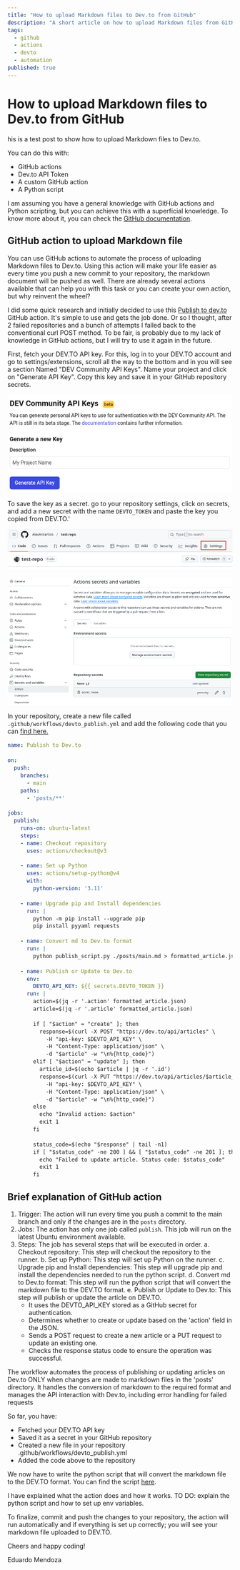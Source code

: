 ```yaml
---
title: "How to upload Markdown files to Dev.to from GitHub"
description: "A short article on how to upload Markdown files from GitHub to Dev.to"
tags:
  - github
  - actions
  - devto
  - automation
published: true
---
```


# How to upload Markdown files to Dev.to from GitHub

his is a test post to show how to upload Markdown files to Dev.to.

You can do this with:
- GitHub actions
- Dev.to API Token
- A custom GitHub action
- A Python script

I am assuming you have a general knowledge with GitHub actions and Python scripting, but you can achieve this with a superficial knowledge. To know more about it, you can check the [GitHub documentation](https://docs.github.com/en/actions).

## GitHub action to upload Markdown file

You can use GitHub actions to automate the process of uploading Markdown files to Dev.to. Using this action will make your life easier as every time you push a new commit to your repository, the markdown document will be pushed as well. There are already several actions available that can help you with this task or you can create your own action, but why reinvent the wheel?

I did some quick research and initially decided to use this [Publish to dev.to](https://github.com/marketplace/actions/publish-to-dev-to) GitHub action. It's simple to use and gets the job done. Or so I thought, after 2 failed repositories and a bunch of attempts I falled back to the conventional curl POST method. To be fair, is probably due to my lack of knowledge in GitHub actions, but I will try to use it again in the future.

First, fetch your DEV.TO API key. For this, log in to your DEV.TO account and go to settings/extensions, scroll all the way to the bottom and in you will see a section Named "DEV Community API Keys". Name your project and click on "Generate API Key". Copy this key and save it in your GitHub repository secrets.

![Dev.to API Key](../images/Screenshot-2025-01-13-3.png)

To save the key as a secret. go to your repository settings, click on secrets, and add a new secret with the name `DEVTO_TOKEN` and paste the key you copied from DEV.TO.'

![Repository Settings](../images/Screenshot-2025-01-13.png)

![Add Secret](https://github.com/AlexAntartico/devto-publish-test/blob/main/images/Screenshot-2025-01-13-2.png?raw=true)

In your repository, create a new file called `.github/workflows/devto_publish.yml` and add the following code that you can [find here.](https://github.com/AlexAntartico/devto-publish-test/blob/main/.github/workflows/devto_publish.yml)

```yaml
name: Publish to Dev.to

on:
  push:
    branches:
      - main
    paths:
      - 'posts/**'

jobs:
  publish:
    runs-on: ubuntu-latest
    steps:
    - name: Checkout repository
      uses: actions/checkout@v3

    - name: Set up Python
      uses: actions/setup-python@v4
      with:
        python-version: '3.11'

    - name: Upgrade pip and Install dependencies
      run: |
        python -m pip install --upgrade pip
        pip install pyyaml requests

    - name: Convert md to Dev.to format
      run: |
        python publish_script.py ./posts/main.md > formatted_article.json

    - name: Publish or Update to Dev.to
      env:
        DEVTO_API_KEY: ${{ secrets.DEVTO_TOKEN }}
      run: |
        action=$(jq -r '.action' formatted_article.json)
        article=$(jq -r '.article' formatted_article.json)

        if [ "$action" = "create" ]; then
          response=$(curl -X POST "https://dev.to/api/articles" \
            -H "api-key: $DEVTO_API_KEY" \
            -H "Content-Type: application/json" \
            -d "$article" -w "\n%{http_code}")
        elif [ "$action" = "update" ]; then
          article_id=$(echo $article | jq -r '.id')
          response=$(curl -X PUT "https://dev.to/api/articles/$article_id" \
            -H "api-key: $DEVTO_API_KEY" \
            -H "Content-Type: application/json" \
            -d "$article" -w "\n%{http_code}")
        else
          echo "Invalid action: $action"
          exit 1
        fi

        status_code=$(echo "$response" | tail -n1)
        if [ "$status_code" -ne 200 ] && [ "$status_code" -ne 201 ]; then
          echo "Failed to update article. Status code: $status_code"
          exit 1
        fi
```

## Brief explanation of GitHub action

1. Trigger: The action will run every time you push a commit to the main branch and only if the changes are in the `posts` directory.
2. Jobs: The action has only one job called `publish`. This job will run on the latest Ubuntu environment available.
3. Steps: The job has several steps that will be executed in order.
  a. Checkout repository: This step will checkout the repository to the runner.
  b. Set up Python: This step will set up Python on the runner.
  c. Upgrade pip and Install dependencies: This step will upgrade pip and install the dependencies needed to run the python script.
  d. Convert md to Dev.to format: This step will run the python script that will convert the markdown file to the DEV.TO format.
  e. Publish or Update to Dev.to: This step will publish or update the article on DEV.TO.
    - It uses the DEVTO_API_KEY stored as a GitHub secret for authentication.
    - Determines whether to create or update based on the 'action' field in the JSON.
    - Sends a POST request to create a new article or a PUT request to update an existing one.
    - Checks the response status code to ensure the operation was successful.

The workflow automates the process of publishing or updating articles on Dev.to ONLY when changes are made to markdown files in the 'posts' directory. It handles the conversion of markdown to the required format and manages the API interaction with Dev.to, including error handling for failed requests

So far, you have:

* Fetched your DEV.TO API key
* Saved it as a secret in your GitHub repository
* Created a new file in your repository .github/workflows/devto_publish.yml
* Added the code above to the repository

We now have to write the python script that will convert the markdown file to the DEV.TO format. You can find the script [here](https://github.com/AlexAntartico/devto-publish-test/blob/main/publish_script.py).

I have explained what the action does and how it works.
TO DO: explain the python script and how to set up env variables.

To finalize, commit and push the changes to your repository, the action will run automatically and if everything is set up correctly; you will see your markdown file uploaded to DEV.TO.

Cheers and happy coding!

Eduardo Mendoza
